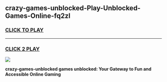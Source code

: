 
## crazy-games-unblocked-Play-Unblocked-Games-Online-fq2zl
<h3>
<a href="https://premium76.site?title=crazy-games-unblocked&ref=24A">CLICK TO PLAY</a></h3>
<hr>

<h3>
<a href="https://premium76.site?title=crazy-games-unblocked&ref=24A">CLICK 2 PLAY</a>
  
</h3>

<a href="https://premium76.site?title=crazy-games-unblocked&ref=24A"><img src="https://clearcache.store/games.png"></a>


**crazy-games-unblocked games unblocked: Your Gateway to Fun and Accessible Online Gaming**
